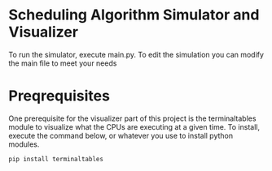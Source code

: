 # Scheduling Algorithm Simulator and Visualizer

To run the simulator, execute main.py. To edit the simulation you can modify the main file to meet your needs

# Preqrequisites

One prerequisite for the visualizer part of this project is the terminaltables module to visualize what the CPUs are executing at a given time. To install, execute the command below, or whatever you use to install python modules.

```bash
pip install terminaltables
```